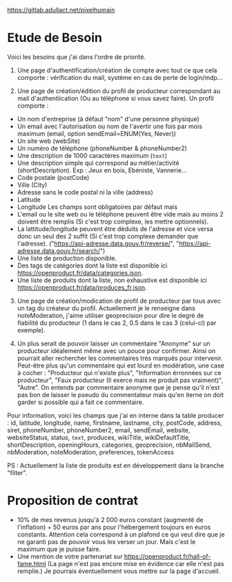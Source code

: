 
https://gitlab.adullact.net/pixelhumain

# Etude de Besoin

Voici les besoins que j'ai dans l'ordre de priorité.

1) Une page d'authentification/création de compte avec tout ce que cela comporte : vérification du mail, système en cas de perte de login/mdp...

2) Une page de création/édition du profil de producteur correspondant au mail d'authentiication (Ou au téléphone si vous savez faire). Un profil comporte :
- Un nom d'entreprise (à défaut "nom" d'une personne physique)
- Un email avec l'autorisation ou nom de l'avertir une fois par mois maximum (email, option sendEmail=ENUM(Yes, Never))
- Un site web (webSite)
- Un numéro de téléphone (phoneNumber & phoneNumber2)
- Une description de 1000 caractères maximum (`text`)
- Une description simple qui correspond au métier/activité (shortDescription). Exp : Jeux en bois, Ebéniste, Vannerie...
- Code postale (postCode)
- Ville (City)
- Adresse sans le code postal ni la ville (address)
- Latitude
- Longitude
Les champs sont obligatoires par défaut mais
- L'email ou le site web ou le téléphone peuvent être vide mais au moins 2 doivent être remplis (Si c'est trop complexe, les mettre optionnels).
- La lattitude/longitude peuvent être déduits de l'adresse et vice versa donc un seul des 2 suffit (Si c'est trop complexe demander que l'adresse). ("https://api-adresse.data.gouv.fr/reverse/", "https://api-adresse.data.gouv.fr/search/")
- Une liste de production disponible.
- Des tags de catégories dont la liste est disponible ici https://openproduct.fr/data/categories.json.
- Une liste de produits dont la liste, non exhaustive est disponible ici https://openproduct.fr/data/produces_fr.json.

3) Une page de création/modication de profil de producteur par tous avec un tag du créateur du profil. Actuellement je le renseigne dans noteModeration, j'aime utiliser geoprecision pour dire le degré de fiabilité du producteur (1 dans le cas 2, 0.5 dans le cas 3 (celui-ci) par exemple).

4) Un plus serait de pouvoir laisser un commentaire "Anonyme" sur un producteur idéalement même avec un pouce pour confirmer. Ainsi on pourrait aller rechercher les commentaires très marqués pour intervenir. Peut-être plus qu'un commentaire qui est lourd en modération, une case à cocher : "Producteur qui n'existe plus", "Information érronnées sur ce producteur", "Faux producteur (Il exerce mais ne produit pas vraiment)", "Autre". On entends par commentaire anonyme que je pense qu'il n'est pas bon de laisser le pseudo du commentateur mais qu'en iterne on doit garder si possible qui a fait ce commentaire.

Pour information, voici les champs que j'ai en interne dans la table producer : 
id, latitude, longitude, name, firstname, lastname, city, postCode, address, siret, phoneNumber, phoneNumber2, email, sendEmail, website, websiteStatus, status, `text`, produces, wikiTitle, wikiDefaultTitle, shortDescription, openingHours, categories, geoprecision, nbMailSend, nbModeration, noteModeration, preferences, tokenAccess 

PS : Actuellement la liste de produits est en développement dans la branche "filter".

# Proposition de contrat

- 10% de mes revenus jusqu'à 2 000 euros constant (augmenté de l'inflation) + 50 euros par ans pour l'hébergement toujours en euros constants. Attention cela correspond à un plafond ce qui veut dire que je ne garanti pas de pouvoir vous les verser un jour. Mais c'est le maximum que je puisse faire.
- Une mention de votre partenariat sur https://openproduct.fr/hall-of-fame.html (La page n'est pas encore mise en évidence car elle n'est pas remplie.) Je pourrais éventuellement vous mettre sur la page d'accueil.
